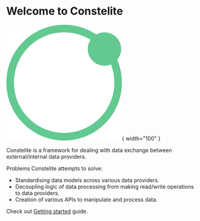 # Welcome to Constelite

![logo](img/logo.png){ width="100" }

Constelite is a framework for dealing with data exchange between external/internal data providers.

Problems Constelite attempts to solve:

* Standardising data models across various data providers.
* Decoupling logic of data processing from making read/write operations to data providers.
* Creation of various APIs to manipulate and process data.

Check out [Getting started](getting_started/index.md) guide.